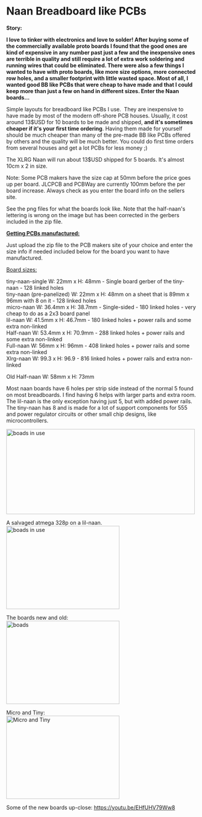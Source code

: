 # Naan Breadboard like PCBs
<b>Story:<br>

I love to tinker with electronics and love to solder!  After buying some of the commercially available proto boards I found that the good ones are kind of expensive in any number past just a few and the inexpensive ones are terrible in quality and still require a lot of extra work soldering and running wires that could be eliminated.  There were also a few things I wanted to have with proto boards, like more size options, more connected row holes, and a smaller footprint with little wasted space. Most of all, I wanted good BB like PCBs that were cheap to have made and that I could keep more than just a few on hand in different sizes.  Enter the Naan boards...</b><br>

Simple layouts for breadboard like PCBs I use.  They are inexpensive to have made by most of the modern off-shore PCB houses. 
Usually, it cost around 13$USD for 10 boards to be made and shipped, <b>and it's sometimes cheaper if it's your first time ordering</b>. Having them made for yourself should be much cheaper than many of the pre-made BB like PCBs offered by others and the quality will be much better. You could do first time orders from several houses and get a lot PCBs for less money ;)

The XLRG Naan will run about 13$USD shipped for 5 boards.  It's almost 10cm x 2 in size. 

Note: Some PCB makers have the size cap at 50mm before the price goes up per board. JLCPCB and PCBWay are currently 100mm before the per board increase. Always check as you enter the board info on the sellers site.

See the png files for what the boards look like. Note that the half-naan's lettering is wrong on the image but has been corrected in the gerbers included in the zip file.
<br>

<u><b>Getting PCBs manufactured:</b></u><br>

Just upload the zip file to the PCB makers site of your choice and enter the size info if needed included below for the board you want to have manufactured.

<u>Board sizes:</u>

tiny-naan-single  W: 22mm   x H: 48mm - Single board gerber of the tiny-naan - 128 linked holes<br>
tiny-naan (pre-panelized)  W: 22mm   x H: 48mm on a sheet that is 89mm x 96mm with 8 on it - 128 linked holes<br>
micro-naan W: 36.4mm x H: 38.7mm - Single-sided - 180 linked holes - very cheap to do as a 2x3 board panel<br>
lil-naan   W: 41.5mm x H: 46.7mm - 180 linked holes + power rails and some extra non-linked<br>
Half-naan  W: 53.4mm x H: 70.9mm - 288 linked holes + power rails and some extra non-linked<br>
Full-naan  W: 56mm   x H: 96mm   - 408 linked holes + power rails and some extra non-linked<br>
Xlrg-naan  W: 99.3   x H: 96.9   - 816 linked holes + power rails and extra non-linked<br>

Old Half-naan W: 58mm x H: 73mm <br>

Most naan boards have 6 holes per strip side instead of the normal 5 found on most breadboards. I find having 6 helps with larger parts and extra room. The lil-naan is the only exception having just 5, but with added power rails. The tiny-naan has 8 and is made for a lot of support components for 555 and power regulator circuits or other small chip designs, like microcontrollers.<br>

<img src="https://github.com/jscottb/pcbs/blob/master/naans-in-use.jpg" alt="boads in use" height="225" width="500">

A salvaged atmega 328p on a lil-naan. <br>
<img src="https://github.com/jscottb/pcbs/blob/master/lil-328p.jpg" alt="boads in use" height="220" width="300">

The boards new and old:<br>
<img src="https://github.com/jscottb/pcbs/blob/master/newboards.jpg" alt="boads" height="220" width="300">

Micro and Tiny:<br>
<img src="https://github.com/jscottb/pcbs/blob/master/micro_and_tiny.jpg" alt="Micro and Tiny" height="220" width="300">

Some of the new boards up-close: 
https://youtu.be/EHfUHV79Ww8

